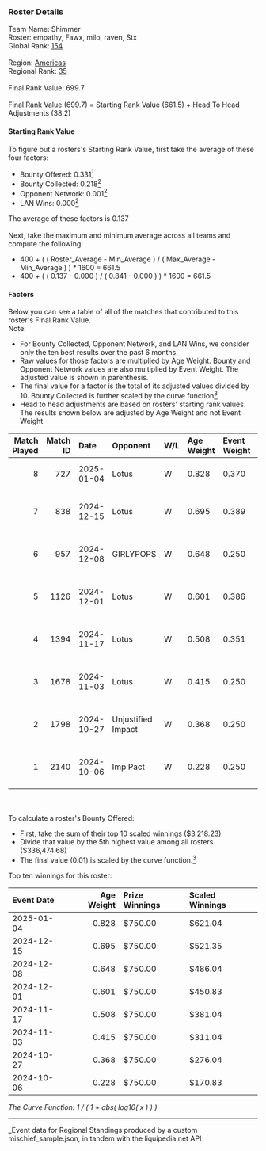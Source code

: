 ### Roster Details<br />
Team Name: Shimmer<br />
Roster: empathy, Fawx, milo, raven, Stx<br />
Global Rank: [154](../../standings_global_2025_03_01.md)<br />
<br />
Region: [Americas]( ../../standings_americas_2025_03_01.md)<br />
Regional Rank: [35]( ../../standings_americas_2025_03_01.md)<br />
<br />
Final Rank Value:  699.7<br />
<br />
Final Rank Value (699.7) = Starting Rank Value (661.5) + Head To Head Adjustments (38.2)<br />

#### Starting Rank Value<br />
To figure out a rosters's Starting Rank Value, first take the average of these four factors:<br />
- Bounty Offered: 0.331[<sup>1</sup>](#table2)
- Bounty Collected: 0.218[<sup>2</sup>](#table1)
- Opponent Network: 0.001[<sup>2</sup>](#table1)
- LAN Wins: 0.000[<sup>2</sup>](#table1)

The average of these factors is 0.137<br />
<br />
Next, take the maximum and minimum average across all teams and compute the following:<br />
- 400 + ( ( Roster_Average - Min_Average ) / ( Max_Average - Min_Average ) ) * 1600 = 661.5
- 400 + ( ( 0.137 - 0.000 ) / ( 0.841 - 0.000 ) ) * 1600 = 661.5


#### Factors<br />
Below you can see a table of all of the matches that contributed to this roster's Final Rank Value.<br />
Note:<br />

- For Bounty Collected, Opponent Network, and LAN Wins, we consider only the ten best results over the past 6 months.
- Raw values for those factors are multiplied by Age Weight. Bounty and Opponent Network values are also multiplied by Event Weight. The adjusted value is shown in parenthesis.
- The final value for a factor is the total of its adjusted values divided by 10. Bounty Collected is further scaled by the curve function[<sup>3</sup>](#curveFunction)
- Head to head adjustments are based on rosters' starting rank values. The results shown below are adjusted by Age Weight and not Event Weight
<span id="table1"></span><br />


| Match Played | Match ID | Date       | Opponent           | W/L | Age Weight | Event Weight | Bounty Collected | Opponent Network | LAN Wins  | H2H Adj. | Roster                                 |
| -: | -: | :- | :- | :- | :- | :- | :- | :- | :- | -: | :- |
|            8 |      727 | 2025-01-04 | Lotus              | W   | 0.828      | 0.370        | 0.002 (0.001)    | 0.000 (0.000)    | 0 (0.000) |     6.73 | empathy, Fawx, milo, raven, Stx        |
|            7 |      838 | 2024-12-15 | Lotus              | W   | 0.695      | 0.389        | 0.002 (0.001)    | 0.000 (0.000)    | 0 (0.000) |     5.97 | empathy, milo, raven, Serendipity, Stx |
|            6 |      957 | 2024-12-08 | GIRLYPOPS          | W   | 0.648      | 0.250        | 0.000 (0.000)    | 0.000 (0.000)    | 0 (0.000) |     5.57 | empathy, Fawx, phoebe, raven, Stx      |
|            5 |     1126 | 2024-12-01 | Lotus              | W   | 0.601      | 0.386        | 0.002 (0.001)    | 0.000 (0.000)    | 0 (0.000) |     5.54 | empathy, Fawx, phoebe, raven, Stx      |
|            4 |     1394 | 2024-11-17 | Lotus              | W   | 0.508      | 0.351        | 0.002 (0.000)    | 0.000 (0.000)    | 0 (0.000) |     4.88 | empathy, Fawx, phoebe, raven, Stx      |
|            3 |     1678 | 2024-11-03 | Lotus              | W   | 0.415      | 0.250        | 0.002 (0.000)    | 0.000 (0.000)    | 0 (0.000) |     4.12 | Celia, empathy, phoebe, raven, Stx     |
|            2 |     1798 | 2024-10-27 | Unjustified Impact | W   | 0.368      | 0.250        | 0.000 (0.000)    | 0.060 (0.006)    | 0 (0.000) |     3.35 | Celi, empathy, phoebe, raven, Stx      |
|            1 |     2140 | 2024-10-06 | Imp Pact           | W   | 0.228      | 0.250        | 0.000 (0.000)    | 0.000 (0.000)    | 0 (0.000) |     2.06 | Celi, empathy, phoebe, raven, Stx      |

<br />
<span id="table2"></span><br />
To calculate a roster's Bounty Offered:<br />

- First, take the sum of their top 10 scaled winnings ($3,218.23)
- Divide that value by the 5th highest value among all rosters ($336,474.68)
- The final value (0.01) is scaled by the curve function.[<sup>3</sup>](#curveFunction)

Top ten winnings for this roster:<br />

| Event Date | Age Weight | Prize Winnings | Scaled Winnings |
| :- | -: | :- | :- |
| 2025-01-04 |      0.828 | $750.00        | $621.04         |
| 2024-12-15 |      0.695 | $750.00        | $521.35         |
| 2024-12-08 |      0.648 | $750.00        | $486.04         |
| 2024-12-01 |      0.601 | $750.00        | $450.83         |
| 2024-11-17 |      0.508 | $750.00        | $381.04         |
| 2024-11-03 |      0.415 | $750.00        | $311.04         |
| 2024-10-27 |      0.368 | $750.00        | $276.04         |
| 2024-10-06 |      0.228 | $750.00        | $170.83         |


<span id="curveFunction"></span>_The Curve Function: 1 / ( 1 + abs( log10( x ) ) )_<br />

---
_Event data for Regional Standings produced by a custom mischief_sample.json, in tandem with the liquipedia.net API<br />
